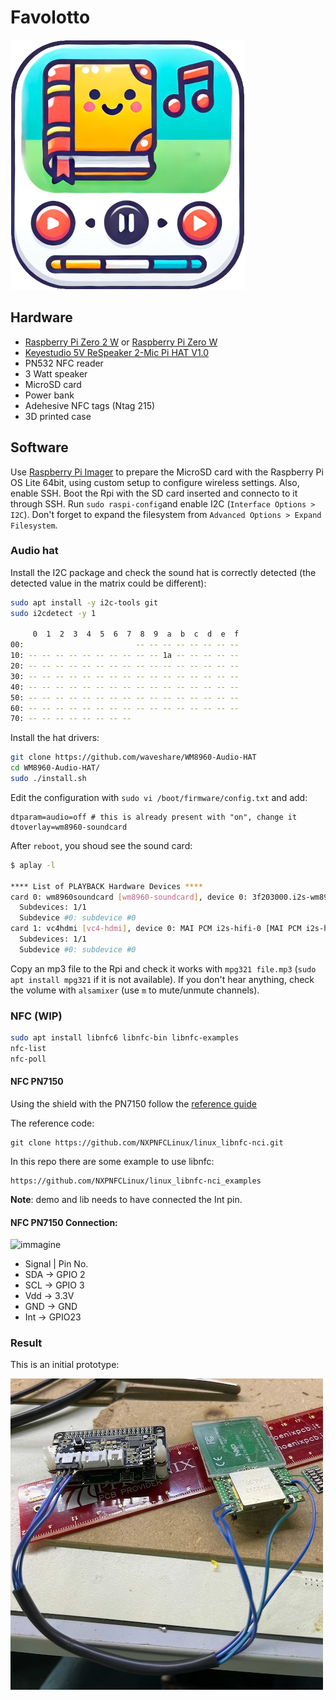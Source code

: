 # Favolotto

![Favolotto](favolotto.png)

## Hardware

- [Raspberry Pi Zero 2 W](https://www.raspberrypi.com/products/raspberry-pi-zero-2-w/) or [Raspberry Pi Zero W](https://www.raspberrypi.com/products/raspberry-pi-zero-w/)
- [Keyestudio 5V ReSpeaker 2-Mic Pi HAT V1.0](https://www.keyestudio.com/products/keyestudio-5v-respeaker-2-mic-pi-hat-v10-expansion-board-for-raspberry-pi-3b-4b)
- PN532 NFC reader
- 3 Watt speaker
- MicroSD card
- Power bank
- Adehesive NFC tags (Ntag 215)
- 3D printed case

## Software

Use [Raspberry Pi Imager](https://www.raspberrypi.com/software/) to prepare the MicroSD card with the Raspberry Pi OS Lite 64bit, using custom setup to configure wireless settings. Also, enable SSH.
Boot the Rpi with the SD card inserted and connecto to it through SSH.
Run `sudo raspi-config`and enable I2C (`Interface Options > I2C`). Don't forget to expand the filesystem from `Advanced Options > Expand Filesystem`.

### Audio hat

Install the I2C package and check the sound hat is correctly detected (the detected value in the matrix could be different):

```sh
sudo apt install -y i2c-tools git
sudo i2cdetect -y 1

     0  1  2  3  4  5  6  7  8  9  a  b  c  d  e  f
00:                         -- -- -- -- -- -- -- --
10: -- -- -- -- -- -- -- -- -- -- 1a -- -- -- -- --
20: -- -- -- -- -- -- -- -- -- -- -- -- -- -- -- --
30: -- -- -- -- -- -- -- -- -- -- -- -- -- -- -- --
40: -- -- -- -- -- -- -- -- -- -- -- -- -- -- -- --
50: -- -- -- -- -- -- -- -- -- -- -- -- -- -- -- --
60: -- -- -- -- -- -- -- -- -- -- -- -- -- -- -- --
70: -- -- -- -- -- -- -- --
```

Install the hat drivers:

```sh
git clone https://github.com/waveshare/WM8960-Audio-HAT
cd WM8960-Audio-HAT/
sudo ./install.sh
```

Edit the configuration with `sudo vi /boot/firmware/config.txt` and add:

```
dtparam=audio=off # this is already present with "on", change it
dtoverlay=wm8960-soundcard
```

After `reboot`, you shoud see the sound card:

```sh
$ aplay -l

**** List of PLAYBACK Hardware Devices ****
card 0: wm8960soundcard [wm8960-soundcard], device 0: 3f203000.i2s-wm8960-hifi wm8960-hifi-0 [3f203000.i2s-wm8960-hifi wm8960-hifi-0]
  Subdevices: 1/1
  Subdevice #0: subdevice #0
card 1: vc4hdmi [vc4-hdmi], device 0: MAI PCM i2s-hifi-0 [MAI PCM i2s-hifi-0]
  Subdevices: 1/1
  Subdevice #0: subdevice #0
```

Copy an mp3 file to the Rpi and check it works with `mpg321 file.mp3` (`sudo apt install mpg321` if it is not available). If you don't hear anything, check the volume with `alsamixer` (use `m` to mute/unmute channels).

### NFC (WIP)

```sh
sudo apt install libnfc6 libnfc-bin libnfc-examples
nfc-list
nfc-poll
```
#### NFC PN7150
Using the shield with the PN7150 follow the [reference guide](https://community.nxp.com/t5/NXP-Designs-Knowledge-Base/Easy-set-up-of-NFC-on-Raspberry-Pi/ta-p/1099034)

The reference code:
```
git clone https://github.com/NXPNFCLinux/linux_libnfc-nci.git
```

In this repo there are some example to use libnfc:
```
https://github.com/NXPNFCLinux/linux_libnfc-nci_examples
```

**Note**: demo and lib needs to have connected the Int pin.

#### NFC PN7150 Connection:

![immagine](https://github.com/user-attachments/assets/16267140-17fc-418d-b906-ea131f02a79d)

- Signal | Pin No.
- SDA -> GPIO 2
- SCL -> GPIO 3
- Vdd -> 3.3V
- GND -> GND
- Int -> GPIO23

### Result

This is an initial prototype:

![Prototype](prototype.jpg)
